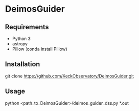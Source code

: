 # DeimosGuider

## Requirements

* Python 3
* astropy
* Pillow (conda install Pillow)

## Installation

git clone https://github.com/KeckObservatory/DeimosGuider.git

## Usage

python <path_to_DeimosGuider>/deimos_guider_dss.py *.out



